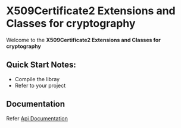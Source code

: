 # X509Certificate2 Extensions and Classes for cryptography

Welcome to the **X509Certificate2 Extensions and Classes for cryptography**

## Quick Start Notes:

- Compile the libray
- Refer to your project

## Documentation

Refer [Api Documentation](api/index.md)


